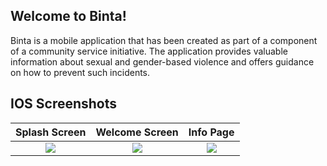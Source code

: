 ## Welcome to Binta!

Binta is a mobile application that has been created as part of a component of a community service initiative. 
The application provides valuable information about sexual and gender-based violence and offers guidance on how to prevent such incidents.


## IOS Screenshots

 Splash Screen                 |   Welcome Screen        |  Info Page
:-------------------------:|:-------------------------:|:-------------------------:
![](https://github.com/OluwafemiPatrick/Binta/assets/47748923/c48bcfbb-3304-4efc-8457-8718a8d28da9)|![](https://github.com/OluwafemiPatrick/Binta/assets/47748923/8b89249c-f297-4b78-9809-3db883dd4284)|![](https://github.com/OluwafemiPatrick/Binta/assets/47748923/d74dfd9f-7fe2-421f-b1ba-fdb06df389f8)
